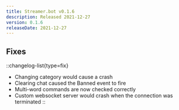 ```yaml
---
title: Streamer.bot v0.1.6
description: Released 2021-12-27
version: 0.1.6
releaseDate: 2021-12-27
---
```


## Fixes
::changelog-list{type=fix}
* Changing category would cause a crash
* Clearing chat caused the Banned event to fire
* Multi-word commands are now checked correctly
* Custom websocket server would crash when the connection was terminated
::
